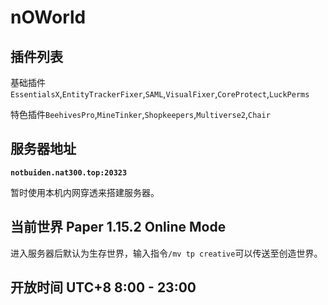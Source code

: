 # nOWorld

## 插件列表
基础插件`EssentialsX`,`EntityTrackerFixer`,`SAML`,`VisualFixer`,`CoreProtect`,`LuckPerms`

特色插件`BeehivesPro`,`MineTinker`,`Shopkeepers`,`Multiverse2`,`Chair`

## 服务器地址

**`notbuiden.nat300.top:20323`**

暂时使用本机内网穿透来搭建服务器。


## 当前世界 Paper 1.15.2 Online Mode
进入服务器后默认为生存世界，输入指令`/mv tp creative`可以传送至创造世界。

## 开放时间 UTC+8 8:00 - 23:00
